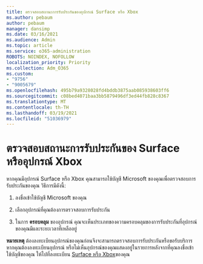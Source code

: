 ```yaml
---
title: ตรวจสอบสถานะการรับประกันของอุปกรณ์ Surface หรือ Xbox
ms.author: pebaum
author: pebaum
manager: dansimp
ms.date: 03/16/2021
ms.audience: Admin
ms.topic: article
ms.service: o365-administration
ROBOTS: NOINDEX, NOFOLLOW
localization_priority: Priority
ms.collection: Adm_O365
ms.custom:
- "9756"
- "9005679"
ms.openlocfilehash: 495b79a9328028fd4bddb3875aab085938603ff6
ms.sourcegitcommit: c08bed4071baa3bb5879496df3ed44fb828c8367
ms.translationtype: MT
ms.contentlocale: th-TH
ms.lasthandoff: 03/19/2021
ms.locfileid: "51036979"
---
```

# <a name="check-the-warranty-status-for-a-surface-or-xbox-device"></a>ตรวจสอบสถานะการรับประกันของ Surface หรืออุปกรณ์ Xbox

หากคุณมีอุปกรณ์ Surface หรือ Xbox คุณสามารถใช้บัญชี Microsoft ของคุณเพื่อตรวจสอบการรับประกันของคุณ วิธีการมีดังนี้:

1. ลงชื่อเข้าใช้บัญชี Microsoft ของคุณ 

1. เลือกอุปกรณ์ที่คุณต้องการตรวจสอบการรับประกัน

1. ในการ **ครอบคลุม** ของอุปกรณ์ คุณจะเห็นประเภทของความครอบคลุมของการรับประกันที่อุปกรณ์ของคุณมีและระยะเวลาที่เหลืออยู่

**หมายเหตุ** ต้องลงทะเบียนอุปกรณ์ของคุณก่อนจึงจะสามารถตรวจสอบการรับประกันหรือขอรับบริการ หากคุณต้องลงทะเบียนอุปกรณ์ หรือไม่เห็นอุปกรณ์ของคุณแสดงอยู่ในรายการหลังจากที่คุณลงชื่อเข้าใช้บัญชีของคุณ ให้ไปที่ลงทะเบียน [Surface หรือ Xbox](https://support.microsoft.com/surface/register-your-surface-or-xbox-fd7d73f8-b0e6-c9fa-e83b-0b64652e2376)ของคุณ
